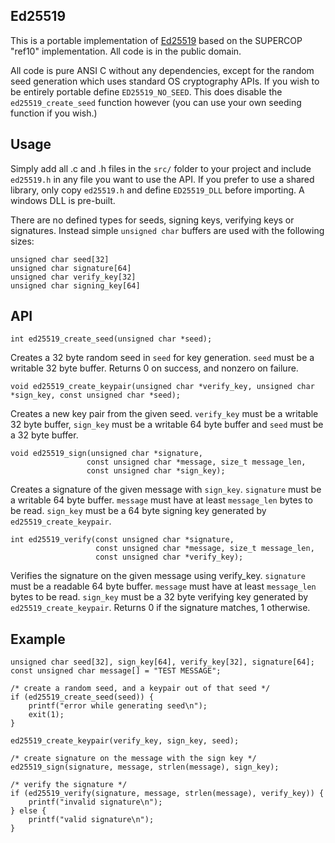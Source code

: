 Ed25519
-------

This is a portable implementation of [Ed25519](http://ed25519.cr.yp.to/) based
on the SUPERCOP "ref10" implementation. All code is in the public domain.

All code is pure ANSI C without any dependencies, except for the random seed
generation which uses standard OS cryptography APIs. If you wish to be
entirely portable define `ED25519_NO_SEED`. This does disable the
`ed25519_create_seed` function however (you can use your own seeding function
if you wish.)

Usage
-----

Simply add all .c and .h files in the `src/` folder to your project and
include `ed25519.h` in any file you want to use the API. If you prefer to use
a shared library, only copy `ed25519.h` and define `ED25519_DLL` before
importing. A windows DLL is pre-built.

There are no defined types for seeds, signing keys, verifying keys or
signatures. Instead simple `unsigned char` buffers are used with the following
sizes:

    unsigned char seed[32]
    unsigned char signature[64]
    unsigned char verify_key[32]
    unsigned char signing_key[64]

API
---

    int ed25519_create_seed(unsigned char *seed);

Creates a 32 byte random seed in `seed` for key generation. `seed` must be a
writable 32 byte buffer. Returns 0 on success, and nonzero on failure.

    void ed25519_create_keypair(unsigned char *verify_key, unsigned char *sign_key, const unsigned char *seed);

Creates a new key pair from the given seed. `verify_key` must be a writable 32
byte buffer, `sign_key` must be a writable 64 byte buffer and `seed` must be a
32 byte buffer.

    void ed25519_sign(unsigned char *signature,
                     const unsigned char *message, size_t message_len,
                     const unsigned char *sign_key);

Creates a signature of the given message with `sign_key`. `signature` must be
a writable 64 byte buffer. `message` must have at least `message_len` bytes to
be read. `sign_key` must be a 64 byte signing key generated by
`ed25519_create_keypair`.

    int ed25519_verify(const unsigned char *signature,
                       const unsigned char *message, size_t message_len,
                       const unsigned char *verify_key);

Verifies the signature on the given message using verify_key. `signature` must be
a readable 64 byte buffer. `message` must have at least `message_len` bytes to
be read. `sign_key` must be a 32 byte verifying key generated by
`ed25519_create_keypair`. Returns 0 if the signature matches, 1 otherwise.

Example
-------
    unsigned char seed[32], sign_key[64], verify_key[32], signature[64];
    const unsigned char message[] = "TEST MESSAGE";

    /* create a random seed, and a keypair out of that seed */
    if (ed25519_create_seed(seed)) {
        printf("error while generating seed\n");
        exit(1);
    }

    ed25519_create_keypair(verify_key, sign_key, seed);

    /* create signature on the message with the sign key */
    ed25519_sign(signature, message, strlen(message), sign_key);

    /* verify the signature */
    if (ed25519_verify(signature, message, strlen(message), verify_key)) {
        printf("invalid signature\n");
    } else {
        printf("valid signature\n");
    }